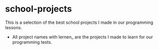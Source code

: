 # school-projects
This is a selection of the best school projects I made in our programming lessons. 

* All project names with lernen_ are the projects I made to learn for our programming tests.
